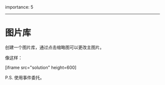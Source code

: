 importance: 5

---

# 图片库

创建一个图片库，通过点击缩略图可以更改主图片。

像这样：

[iframe src="solution" height=600]

P.S. 使用事件委托。
